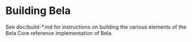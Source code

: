 Building Bela
================

See doc/build-*.md for instructions on building the various
elements of the Bela Core reference implementation of Bela.
